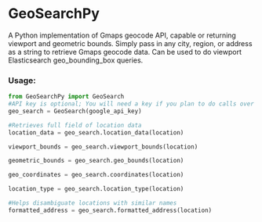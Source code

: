 # GeoSearchPy
A Python implementation of Gmaps geocode API, capable or returning viewport and geometric bounds. Simply pass in any city, region, or address as a string to retrieve Gmaps geocode data. 
Can be used to do viewport Elasticsearch geo_bounding_box queries. 

<h3>Usage:</h3>

```python
from GeoSearchPy import GeoSearch
#API key is optional; You will need a key if you plan to do calls over daily quota; 
geo_search = GeoSearch(google_api_key)

#Retrieves full field of location data
location_data = geo_search.location_data(location)

viewport_bounds = geo_search.viewport_bounds(location)

geometric_bounds = geo_search.geo_bounds(location)

geo_coordinates = geo_search.coordinates(location)

location_type = geo_search.location_type(location)

#Helps disambiguate locations with similar names
formatted_address = geo_search.formatted_address(location)


```

